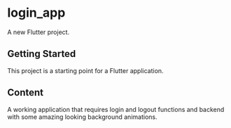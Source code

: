 # login_app

A new Flutter project.

## Getting Started

This project is a starting point for a Flutter application.

## Content
A working application that requires login and logout functions and backend with some amazing looking background animations.



